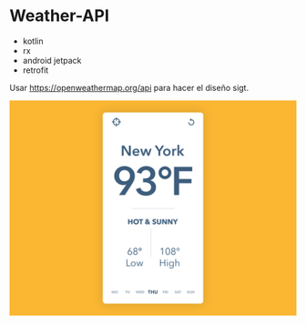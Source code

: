 # Weather-API
- kotlin
- rx
- android jetpack
- retrofit

Usar https://openweathermap.org/api para hacer el diseño sigt.

![diseño](attachment.png)
